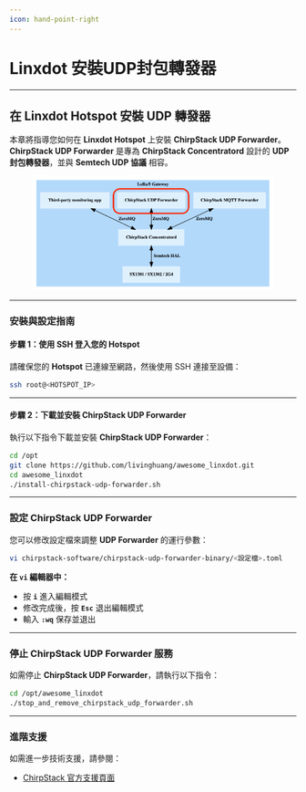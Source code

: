 ```yaml
---
icon: hand-point-right
---
```


# Linxdot 安裝UDP封包轉發器

***

## **在 Linxdot Hotspot 安裝 UDP 轉發器**

本章將指導您如何在 **Linxdot Hotspot** 上安裝 **ChirpStack UDP Forwarder**。\
**ChirpStack UDP Forwarder** 是專為 **ChirpStack Concentratord** 設計的 **UDP 封包轉發器**，並與 **Semtech UDP 協議** 相容。

<figure><img src="../../.gitbook/assets/截圖 2025-02-28 凌晨4.41.07 (1).png" alt=""><figcaption></figcaption></figure>

***

### **安裝與設定指南**

#### **步驟 1：使用 SSH 登入您的 Hotspot**

請確保您的 **Hotspot** 已連線至網路，然後使用 SSH 連接至設備：

```sh
ssh root@<HOTSPOT_IP>
```

***

#### **步驟 2：下載並安裝 ChirpStack UDP Forwarder**

執行以下指令下載並安裝 **ChirpStack UDP Forwarder**：

```sh
cd /opt
git clone https://github.com/livinghuang/awesome_linxdot.git
cd awesome_linxdot
./install-chirpstack-udp-forwarder.sh
```

***

### **設定 ChirpStack UDP Forwarder**

您可以修改設定檔來調整 **UDP Forwarder** 的運行參數：

```sh
vi chirpstack-software/chirpstack-udp-forwarder-binary/<設定檔>.toml
```

**在 `vi` 編輯器中：**

* 按 **`i`** 進入編輯模式
* 修改完成後，按 **`Esc`** 退出編輯模式
* 輸入 **`:wq`** 保存並退出

***

### **停止 ChirpStack UDP Forwarder 服務**

如需停止 **ChirpStack UDP Forwarder**，請執行以下指令：

```sh
cd /opt/awesome_linxdot
./stop_and_remove_chirpstack_udp_forwarder.sh
```

***

### **進階支援**

如需進一步技術支援，請參閱：

* [ChirpStack 官方支援頁面](https://www.chirpstack.io/)

